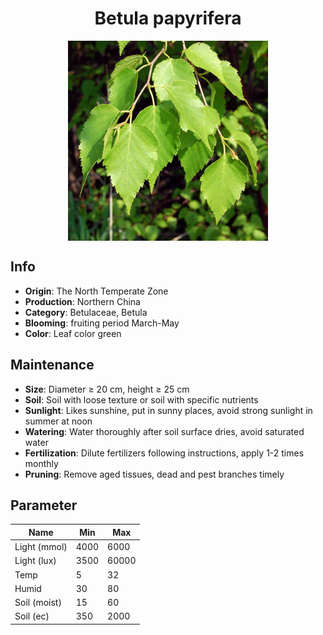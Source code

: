 <h1 align='center'>Betula papyrifera</h1>
<p align="center">
    <img 
        align='center'
        width='320'
        src="../images/betula papyrifera.png" 
        alt='Betula papyrifera' />
</p>

## Info

 - **Origin**: The North Temperate Zone
 - **Production**: Northern China
 - **Category**: Betulaceae, Betula
 - **Blooming**: fruiting period March-May
 - **Color**: Leaf color green

## Maintenance

 - **Size**: Diameter ≥ 20 cm, height ≥ 25 cm
 - **Soil**: Soil with loose texture or soil with specific nutrients
 - **Sunlight**: Likes sunshine, put in sunny places, avoid strong sunlight in summer at noon
 - **Watering**: Water thoroughly after soil surface dries, avoid saturated water
 - **Fertilization**: Dilute fertilizers following instructions, apply 1-2 times monthly
 - **Pruning**: Remove aged tissues, dead and pest branches timely

## Parameter

| Name         | Min  | Max   |
|--------------|------|-------|
| Light (mmol) | 4000 | 6000  |
| Light (lux)  | 3500 | 60000 |
| Temp         | 5    | 32    |
| Humid        | 30   | 80    |
| Soil (moist) | 15   | 60    |
| Soil (ec)    | 350  | 2000  |